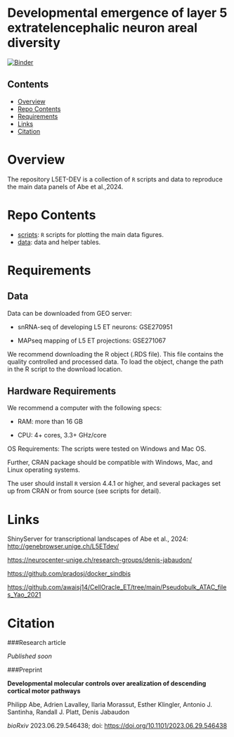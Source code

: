 # Developmental emergence of layer 5 extratelencephalic neuron areal diversity

[![Binder](https://mybinder.org/badge_logo.svg)](https://mybinder.org/v2/gh/abe-neuro/L5ET-DEV.git/HEAD?urlpath=rstudio)

## Contents

-   [Overview](#overview)
-   [Repo Contents](#repo-contents)
-   [Requirements](#requirements)
-   [Links](#Links)
-   [Citation](#citation)

# Overview

The repository L5ET-DEV is a collection of `R` scripts and data to reproduce the main data panels of Abe et al.,2024.

# Repo Contents

-   [scripts](./scripts): `R` scripts for plotting the main data figures.
-   [data](./data): data and helper tables.

# Requirements

## Data

Data can be downloaded from GEO server:

-   snRNA-seq of developing L5 ET neurons: GSE270951

-   MAPseq mapping of L5 ET projections: GSE271067

We recommend downloading the R object (.RDS file). This file contains the quality controlled and processed data. To load the object, change the path in the R script to the download location.

## Hardware Requirements

We recommend a computer with the following specs:

-   RAM: more than 16 GB

-   CPU: 4+ cores, 3.3+ GHz/core

OS Requirements: The scripts were tested on Windows and Mac OS.

Further, CRAN package should be compatible with Windows, Mac, and Linux operating systems.

The user should install `R` version 4.4.1 or higher, and several packages set up from CRAN or from source (see scripts for detail).

# Links

ShinyServer for transcriptional landscapes of Abe et al., 2024: <http://genebrowser.unige.ch/L5ETdev/>

<https://neurocenter-unige.ch/research-groups/denis-jabaudon/>

<https://github.com/pradosj/docker_sindbis>

<https://github.com/awaisj14/CellOracle_ET/tree/main/Pseudobulk_ATAC_files_Yao_2021>

# Citation

###Research article

*Published soon*

###Preprint

**Developmental molecular controls over arealization of descending cortical motor pathways**

Philipp Abe, Adrien Lavalley, Ilaria Morassut, Esther Klingler, Antonio J. Santinha, Randall J. Platt, Denis Jabaudon

*bioRxiv* 2023.06.29.546438; doi: <https://doi.org/10.1101/2023.06.29.546438>
